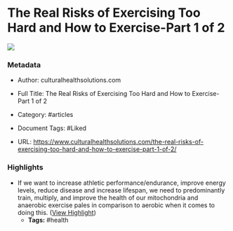# The Real Risks of Exercising Too Hard and How to Exercise-Part 1 of 2

![](https://readwise-assets.s3.amazonaws.com/static/images/article0.00998d930354.png)

### Metadata

- Author: culturalhealthsolutions.com
- Full Title: The Real Risks of Exercising Too Hard and How to Exercise-Part 1 of 2
- Category: #articles

- Document Tags: #Liked  
- URL: https://www.culturalhealthsolutions.com/the-real-risks-of-exercising-too-hard-and-how-to-exercise-part-1-of-2/

### Highlights

- If we want to increase athletic performance/endurance, improve energy levels, reduce disease and increase lifespan, we need to predominantly train, multiply, and improve the health of our mitochondria and anaerobic exercise pales in comparison to aerobic when it comes to doing this. ([View Highlight](https://instapaper.com/read/1377117964/15140093))
    - **Tags:** #health
